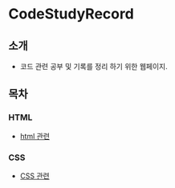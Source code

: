 # CodeStudyRecord

## 소개
- 코드 관련 공부 및 기록를 정리 하기 위한 웹페이지.

## 목차

### HTML
- [html 관련](https://poseharu.github.io/CodeStudyRecord/studyCode/studyHTML)

### CSS
- [CSS 관련](https://poseharu.github.io/CodeStudyRecord/studyCode/studyCSS)